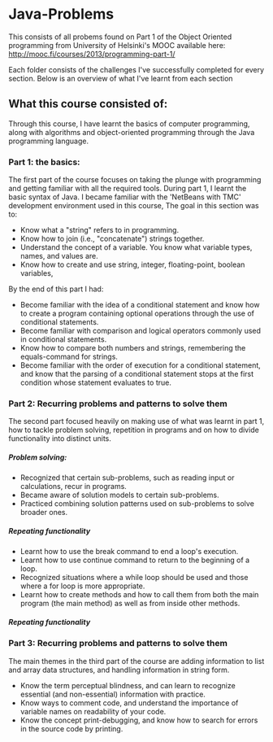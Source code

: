 # Java-Problems
This consists of all probems found on Part 1 of the Object Oriented programming from University of Helsinki's MOOC available here: 
http://mooc.fi/courses/2013/programming-part-1/

Each folder consists of the challenges I've successfully completed for every section. Below is an overview of what I've learnt from each section


## What this course consisted of:
Through this course, I have learnt the basics of computer programming, along with algorithms and object-oriented programming through the Java programming language. 

### Part 1: the basics:

The first part of the course focuses on taking the plunge with programming and getting familiar with all the required tools. During part 1, I learnt the basic syntax of Java. I became familiar with the 'NetBeans with TMC' development environment used in this course, The goal in this section was to:

- Know what a "string" refers to in programming.
- Know how to join (i.e., "concatenate") strings together.
- Understand the concept of a variable. You know what variable types, names, and values are. 
- Know how to create and use string, integer, floating-point, boolean variables, 

By the end of this part I had:
- Become familiar with the idea of a conditional statement and know how to create a program containing optional operations through the use of conditional statements.
- Become familiar with comparison and logical operators commonly used in conditional statements.
- Know how to compare both numbers and strings, remembering the equals-command for strings.
- Become familiar with the order of execution for a conditional statement, and know that the parsing of a conditional statement stops at the first condition whose statement evaluates to true.

### Part 2: Recurring problems and patterns to solve them

The second part focused heavily on making use of what was learnt in part 1, how to tackle problem solving, repetition in programs and on how to divide functionality into distinct units.

##### Problem solving:
- Recognized that certain sub-problems, such as reading input or calculations, recur in programs.
- Became aware of solution models to certain sub-problems.
- Practiced combining solution patterns used on sub-problems to solve broader ones.

##### Repeating functionality

- Learnt how to use the break command to end a loop's execution.
- Learnt how to use continue command to return to the beginning of a loop.
- Recognized situations where a while loop should be used and those where a for loop is more appropriate.
- Learnt how to create methods and how to call them from both the main program (the main method) as well as from inside other methods.
##### Repeating functionality


### Part 3: Recurring problems and patterns to solve them

The main themes in the third part of the course are adding information to list and array data structures, and handling information in string form.
- Know the term perceptual blindness, and can learn to recognize essential (and non-essential) information with practice.
- Know ways to comment code, and understand the importance of variable names on readability of your code.
- Know the concept print-debugging, and know how to search for errors in the source code by printing.
